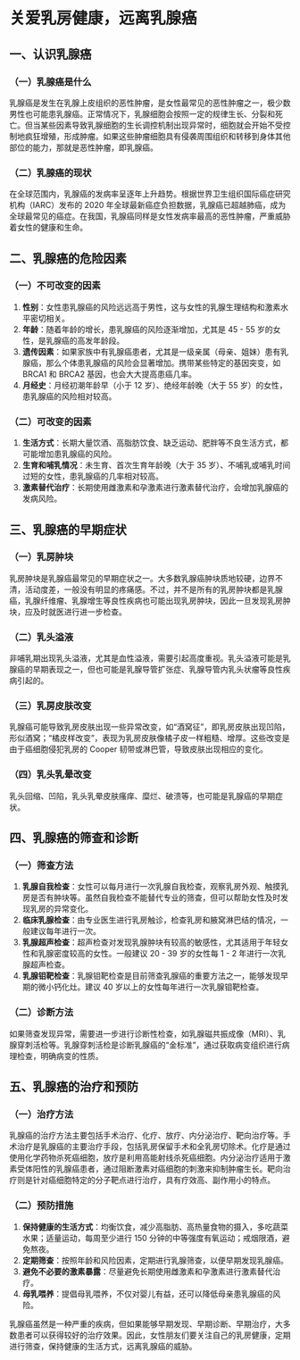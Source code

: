# 关爱乳房健康，远离乳腺癌

## 一、认识乳腺癌
### （一）乳腺癌是什么
乳腺癌是发生在乳腺上皮组织的恶性肿瘤，是女性最常见的恶性肿瘤之一，极少数男性也可能患乳腺癌。正常情况下，乳腺细胞会按照一定的规律生长、分裂和死亡。但当某些因素导致乳腺细胞的生长调控机制出现异常时，细胞就会开始不受控制地疯狂增殖，形成肿瘤。如果这些肿瘤细胞具有侵袭周围组织和转移到身体其他部位的能力，那就是恶性肿瘤，即乳腺癌。

### （二）乳腺癌的现状
在全球范围内，乳腺癌的发病率呈逐年上升趋势。根据世界卫生组织国际癌症研究机构（IARC）发布的 2020 年全球最新癌症负担数据，乳腺癌已超越肺癌，成为全球最常见的癌症。在我国，乳腺癌同样是女性发病率最高的恶性肿瘤，严重威胁着女性的健康和生命。

## 二、乳腺癌的危险因素
### （一）不可改变的因素
1. **性别**：女性患乳腺癌的风险远远高于男性，这与女性的乳腺生理结构和激素水平密切相关。
2. **年龄**：随着年龄的增长，患乳腺癌的风险逐渐增加，尤其是 45 - 55 岁的女性，是乳腺癌的高发年龄段。
3. **遗传因素**：如果家族中有乳腺癌患者，尤其是一级亲属（母亲、姐妹）患有乳腺癌，那么个体患乳腺癌的风险会显著增加。携带某些特定的基因突变，如 BRCA1 和 BRCA2 基因，也会大大提高患癌几率。
4. **月经史**：月经初潮年龄早（小于 12 岁）、绝经年龄晚（大于 55 岁）的女性，患乳腺癌的风险相对较高。

### （二）可改变的因素
1. **生活方式**：长期大量饮酒、高脂肪饮食、缺乏运动、肥胖等不良生活方式，都可能增加患乳腺癌的风险。
2. **生育和哺乳情况**：未生育、首次生育年龄晚（大于 35 岁）、不哺乳或哺乳时间过短的女性，患乳腺癌的几率相对较高。
3. **激素替代治疗**：长期使用雌激素和孕激素进行激素替代治疗，会增加乳腺癌的发病风险。

## 三、乳腺癌的早期症状
### （一）乳房肿块
乳房肿块是乳腺癌最常见的早期症状之一。大多数乳腺癌肿块质地较硬，边界不清，活动度差，一般没有明显的疼痛感。不过，并不是所有的乳房肿块都是乳腺癌，乳腺纤维瘤、乳腺增生等良性疾病也可能出现乳房肿块，因此一旦发现乳房肿块，应及时就医进行进一步检查。

### （二）乳头溢液
非哺乳期出现乳头溢液，尤其是血性溢液，需要引起高度重视。乳头溢液可能是乳腺癌的早期表现之一，但也可能是乳腺导管扩张症、乳腺导管内乳头状瘤等良性疾病引起的。

### （三）乳房皮肤改变
乳腺癌可能导致乳房皮肤出现一些异常改变，如“酒窝征”，即乳房皮肤出现凹陷，形似酒窝；“橘皮样改变”，表现为乳房皮肤像橘子皮一样粗糙、增厚。这些改变是由于癌细胞侵犯乳房的 Cooper 韧带或淋巴管，导致皮肤出现相应的变化。

### （四）乳头乳晕改变
乳头回缩、凹陷，乳头乳晕皮肤瘙痒、糜烂、破溃等，也可能是乳腺癌的早期症状。

## 四、乳腺癌的筛查和诊断
### （一）筛查方法
1. **乳腺自我检查**：女性可以每月进行一次乳腺自我检查，观察乳房外观、触摸乳房是否有肿块等。虽然自我检查不能替代专业的筛查，但可以帮助女性及时发现乳房的异常变化。
2. **临床乳腺检查**：由专业医生进行乳房触诊，检查乳房和腋窝淋巴结的情况，一般建议每年进行一次。
3. **乳腺超声检查**：超声检查对发现乳腺肿块有较高的敏感性，尤其适用于年轻女性和乳腺密度较高的女性。一般建议 20 - 39 岁的女性每 1 - 2 年进行一次乳腺超声检查。
4. **乳腺钼靶检查**：乳腺钼靶检查是目前筛查乳腺癌的重要方法之一，能够发现早期的微小钙化灶。建议 40 岁以上的女性每年进行一次乳腺钼靶检查。

### （二）诊断方法
如果筛查发现异常，需要进一步进行诊断性检查，如乳腺磁共振成像（MRI）、乳腺穿刺活检等。乳腺穿刺活检是诊断乳腺癌的“金标准”，通过获取病变组织进行病理检查，明确病变的性质。

## 五、乳腺癌的治疗和预防
### （一）治疗方法
乳腺癌的治疗方法主要包括手术治疗、化疗、放疗、内分泌治疗、靶向治疗等。手术治疗是乳腺癌的主要治疗手段，包括乳房保留手术和全乳房切除术。化疗是通过使用化学药物杀死癌细胞，放疗是利用高能射线杀死癌细胞。内分泌治疗适用于激素受体阳性的乳腺癌患者，通过阻断激素对癌细胞的刺激来抑制肿瘤生长。靶向治疗则是针对癌细胞特定的分子靶点进行治疗，具有疗效高、副作用小的特点。

### （二）预防措施
1. **保持健康的生活方式**：均衡饮食，减少高脂肪、高热量食物的摄入，多吃蔬菜水果；适量运动，每周至少进行 150 分钟的中等强度有氧运动；戒烟限酒，避免熬夜。
2. **定期筛查**：按照年龄和风险因素，定期进行乳腺筛查，以便早期发现乳腺癌。
3. **避免不必要的激素暴露**：尽量避免长期使用雌激素和孕激素进行激素替代治疗。
4. **母乳喂养**：提倡母乳喂养，不仅对婴儿有益，还可以降低母亲患乳腺癌的风险。

乳腺癌虽然是一种严重的疾病，但如果能够早期发现、早期诊断、早期治疗，大多数患者可以获得较好的治疗效果。因此，女性朋友们要关注自己的乳房健康，定期进行筛查，保持健康的生活方式，远离乳腺癌的威胁。 